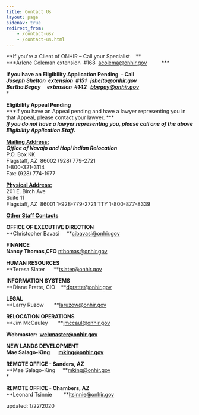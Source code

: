 ```yaml
---
title: Contact Us
layout: page
sidenav: true
redirect_from:
    - /contact-us/
    - /contact-us.html
---
```


**If you're a Client of ONHIR – Call your Specialist    **  
***Arlene Coleman extension  #168  [acolema@onhir.gov](mailto:acolema@onhir.gov)          ***   

**If you have an Eligibility Application Pending  - Call**  
***Joseph Shelton  extension  #151   [jshelto@onhir.gov](mailto:jshelto@onhir.gov)***  
***Bertha Begay     extension  #142   [bbegay@onhir.gov](mailto:bbegay@onhir.gov)***  
*

**Eligibility Appeal Pending**  
***If you have an Appeal pending and have a lawyer representing you in that Appeal, please contact your lawyer. ***  
***If you do not have a lawyer representing you, please call one of the above Eligibility Application Staff.***

**<u>Mailing Address:</u>**                                                                      
***Office of Navajo and Hopi Indian Relocation***  
P.O. Box KK  
Flagstaff, AZ  86002
(928) 779-2721  
1-800-321-3114  
Fax: (928) 774-1977  


**<u>Physical Address:</u>**  
201 E. Birch Ave  
Suite 11  
Flagstaff, AZ  86001 
1-928-779-2721
TTY 1-800-877-8339  

**<u>Other Staff Contacts</u>**

**OFFICE OF EXECUTIVE DIRECTION**  
**Christopher Bavasi     **[cjbavasi@onhir.gov](mailto:cjbavasi@onhir.gov?subject=Contact%20from%20ONHIR%20Website)

**FINANCE**  
**Nancy Thomas,CFO** [nthomas@onhir.gov](mailto:nthomas@onhir.gov?subject=Contact%20from%20ONHIR%20Website)

**HUMAN RESOURCES**  
**Teresa Slater      **[tslater@onhir.gov](mailto:tslater@onhir.gov?subject=Contact%20from%20ONHIR%20Website)

**INFORMATION SYSTEMS**  
**Diane Pratte, CIO    **[dpratte@onhir.gov](mailto:dpratte@onhir.gov?subject=Contact%20from%20ONHIR%20Website)

**LEGAL**  
**Larry Ruzow       **[laruzow@onhir.gov](mailto:laruzow@onhir.gov?subject=Contact%20from%20ONHIR%20Website)

**RELOCATION OPERATIONS**  
**Jim McCauley       **[jmccaul@onhir.gov](mailto:jmccaul@onhir.gov?subject=Contact%20from%20ONHIR%20Website)

**Webmaster:  [webmaster@onhir.gov](mailto:webmaster@onhir.gov?subject=Public%20Inquiry%20from%20ONHIR%20Website)**


**NEW LANDS DEVELOPMENT**  
**Mae Salago-King       [mking@onhir.gov](mailto:mking@onhir.gov)**

**REMOTE OFFICE - Sanders, AZ**  
**Mae Salago-King     **[mking@onhir.gov](mailto:mking@onhir.gov?subject=Contact%20from%20ONHIR%20Website)  
*

**REMOTE OFFICE - Chambers, AZ**  
**Leonard Tsinnie        **[ltsinnie@onhir.gov](mailto:ltsinnie@onhir.gov?subject=Contact%20from%20ONHIR%20Website)  


updated: 1/22/2020
